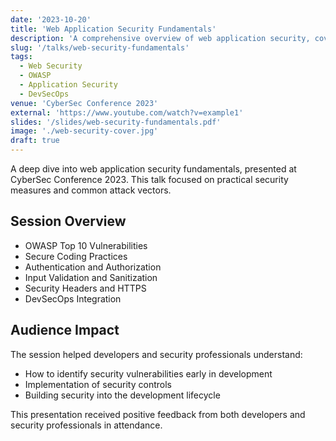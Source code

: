 ```yaml
---
date: '2023-10-20'
title: 'Web Application Security Fundamentals'
description: 'A comprehensive overview of web application security, covering common vulnerabilities and defensive strategies.'
slug: '/talks/web-security-fundamentals'
tags:
  - Web Security
  - OWASP
  - Application Security
  - DevSecOps
venue: 'CyberSec Conference 2023'
external: 'https://www.youtube.com/watch?v=example1'
slides: '/slides/web-security-fundamentals.pdf'
image: './web-security-cover.jpg'
draft: true
---
```


A deep dive into web application security fundamentals, presented at CyberSec Conference 2023. This talk focused on practical security measures and common attack vectors.

## Session Overview

- OWASP Top 10 Vulnerabilities
- Secure Coding Practices
- Authentication and Authorization
- Input Validation and Sanitization
- Security Headers and HTTPS
- DevSecOps Integration

## Audience Impact

The session helped developers and security professionals understand:
- How to identify security vulnerabilities early in development
- Implementation of security controls
- Building security into the development lifecycle

This presentation received positive feedback from both developers and security professionals in attendance.